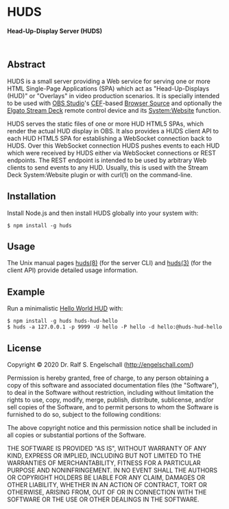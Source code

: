 
HUDS
====

**Head-Up-Display Server (HUDS)**

<p/>
<img src="https://nodei.co/npm/huds.png?downloads=true&stars=true" alt=""/>

<p/>
<img src="https://david-dm.org/rse/huds.png" alt=""/>

Abstract
--------

HUDS is a small server providing a
Web service for serving one or more HTML Single-Page Applications (SPA)
which act as "Head-Up-Displays (HUD)" or "Overlays" in video
production scenarios. It is specially intended to be used with [OBS Studio](https://obsproject.com/)'s
[CEF](https://en.wikipedia.org/wiki/Chromium_Embedded_Framework)-based
[Browser Source](https://obsproject.com/wiki/Sources-Guide#browsersource)
and optionally the [Elgato Stream Deck](https://www.elgato.com/en/gaming/stream-deck)
remote control device and its [System:Website](https://help.elgato.com/hc/en-us/articles/360028234471-Elgato-Stream-Deck-System-Actions) function.

HUDS serves the static files of one or more HUD HTML5 SPAs, which
render the actual HUD display in OBS. It also provides a HUDS client API to
each HUD HTML5 SPA for establishing a WebSocket connection back to HUDS.
Over this WebSocket connection HUDS pushes events to each HUD which were
received by HUDS either via WebSocket connections or REST endpoints.
The REST endpoint is intended to be used by arbitrary Web clients to
send events to any HUD. Usually, this is used with the Stream Deck
System:Website plugin or with curl(1) on the command-line.

Installation
------------

Install Node.js and then install HUDS globally into your system with:

```
$ npm install -g huds
```

Usage
-----

The Unix manual pages
[huds(8)](https://github.com/rse/huds/blob/master/src/huds-server.md)
(for the server CLI) and
[huds(3)](https://github.com/rse/huds/blob/master/src/huds-client.md)
(for the client API) provide detailed usage information.

Example
-------

Run a minimalistic [Hello World HUD](https://github.com/rse/huds-hud-hello/) with:

```
$ npm install -g huds huds-hud-hello
$ huds -a 127.0.0.1 -p 9999 -U hello -P hello -d hello:@huds-hud-hello
```

License
-------

Copyright &copy; 2020 Dr. Ralf S. Engelschall (http://engelschall.com/)

Permission is hereby granted, free of charge, to any person obtaining
a copy of this software and associated documentation files (the
"Software"), to deal in the Software without restriction, including
without limitation the rights to use, copy, modify, merge, publish,
distribute, sublicense, and/or sell copies of the Software, and to
permit persons to whom the Software is furnished to do so, subject to
the following conditions:

The above copyright notice and this permission notice shall be included
in all copies or substantial portions of the Software.

THE SOFTWARE IS PROVIDED "AS IS", WITHOUT WARRANTY OF ANY KIND,
EXPRESS OR IMPLIED, INCLUDING BUT NOT LIMITED TO THE WARRANTIES OF
MERCHANTABILITY, FITNESS FOR A PARTICULAR PURPOSE AND NONINFRINGEMENT.
IN NO EVENT SHALL THE AUTHORS OR COPYRIGHT HOLDERS BE LIABLE FOR ANY
CLAIM, DAMAGES OR OTHER LIABILITY, WHETHER IN AN ACTION OF CONTRACT,
TORT OR OTHERWISE, ARISING FROM, OUT OF OR IN CONNECTION WITH THE
SOFTWARE OR THE USE OR OTHER DEALINGS IN THE SOFTWARE.

